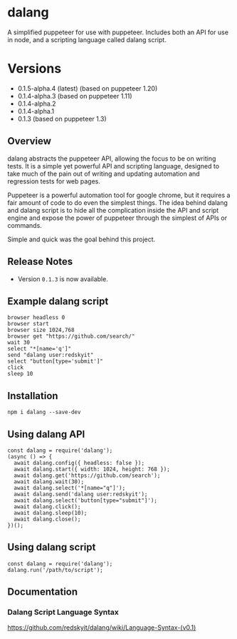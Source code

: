 # dalang
A simplified puppeteer for use with puppeteer.  Includes both an API for use in node, and a scripting language called dalang script.

# Versions 
* 0.1.5-alpha.4 (latest) (based on puppeteer 1.20)
* 0.1.4-alpha.3 (based on puppeteer 1.11)
* 0.1.4-alpha.2
* 0.1.4-alpha.1
* 0.1.3 (based on puppeteer 1.3)

## Overview

dalang abstracts the puppeteer API, allowing the focus to be on writing tests. It is a simple yet powerful API and scripting language, designed to take much of the pain out of writing and updating automation and regression tests for web pages.  

Puppeteer is a powerful automation tool for google chrome, but it requires a fair amount of code to do even the simplest things.  The idea behind dalang and dalang script is to hide all the complication inside the API and script engine and expose the power of puppeteer through the simplest of APIs or commands.  

Simple and quick was the goal behind this project.

## Release Notes

* Version `0.1.3` is now available.

## Example dalang script

    browser headless 0
    browser start
    browser size 1024,768
    browser get "https://github.com/search/"
    wait 30
    select "*[name='q']" 
    send "dalang user:redskyit"
    select "button[type='submit']" 
    click
    sleep 10

## Installation

    npm i dalang --save-dev

## Using dalang API

    const dalang = require('dalang');
    (async () => {
      await dalang.config({ headless: false });
      await dalang.start({ width: 1024, height: 768 });
      await dalang.get('https://github.com/search');
      await dalang.wait(30);
      await dalang.select('*[name="q"]');
      await dalang.send('dalang user:redskyit');
      await dalang.select('button[type="submit"]');
      await dalang.click();
      await dalang.sleep(10);
      await dalang.close();
    })();

## Using dalang script

    const dalang = require('dalang');
    dalang.run('/path/to/script');

## Documentation
### Dalang Script Language Syntax

https://github.com/redskyit/dalang/wiki/Language-Syntax-(v0.1)
